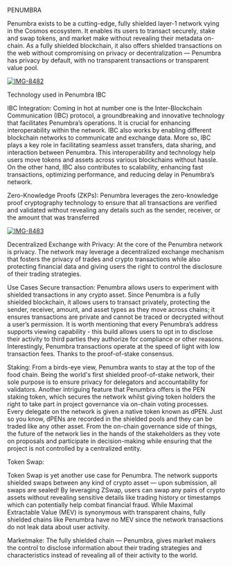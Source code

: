 

PENUMBRA

Penumbra exists to be a cutting-edge, fully shielded layer-1 network vying in the Cosmos ecosystem. It enables its users to transact securely, stake and swap tokens, and market make without revealing their metadata on-chain. As a fully shielded blockchain, it also offers shielded transactions on the web without compromising on privacy or decentralization — Penumbra has privacy by default, with no transparent transactions or transparent value pool.

<a href="https://ibb.co/8jNYTkt"><img src="https://i.ibb.co/sFbWk7z/IMG-8482.jpg" alt="IMG-8482" border="0"></a>

Technology used in Penumbra IBC

IBC Integration:
Coming in hot at number one is the Inter-Blockchain Communication (IBC) protocol, a groundbreaking and innovative technology that facilitates Penumbra’s operations. It is crucial for enhancing interoperability within the network. IBC also works by enabling different blockchain networks to communicate and exchange data. More so, IBC plays a key role in facilitating seamless asset transfers, data sharing, and interaction between Penumbra. This interoperability and technology help users move tokens and assets across various blockchains without hassle. On the other hand, IBC also contributes to scalability, enhancing fast transactions, optimizing performance, and reducing delay in Penumbra’s network.

Zero-Knowledge Proofs (ZKPs):
Penumbra leverages the zero-knowledge proof cryptography technology to ensure that all transactions are verified and validated without revealing any details such as the sender, receiver, or the amount that was transferred

<a href="https://ibb.co/Vv2n9Rh"><img src="https://i.ibb.co/p3JVwcs/IMG-8483.png" alt="IMG-8483" border="0"></a>

Decentralized Exchange with Privacy:
At the core of the Penumbra network is privacy. The network may leverage a decentralized exchange mechanism that fosters the privacy of trades and crypto transactions while also protecting financial data and giving users the right to control the disclosure of their trading strategies.


Use Cases
Secure transaction: Penumbra allows users to experiment with shielded transactions in any crypto asset. Since Penumbra is a fully shielded blockchain, it allows users to transact privately, protecting the sender, receiver, amount, and asset types as they move across chains; it ensures transactions are private and cannot be traced or decrypted without a user’s permission. It is worth mentioning that every Penumbra’s address supports viewing capability - this build allows users to opt in to disclose their activity to third parties they authorize for compliance or other reasons. Interestingly, Penumbra transactions operate at the speed of light with low transaction fees. Thanks to the proof-of-stake consensus.

Staking:
From a birds-eye view, Penumbra wants to stay at the top of the food chain. Being the world's first shielded proof-of-stake network, their sole purpose is to ensure privacy for delegators and accountability for validators. Another intriguing feature that Penumbra offers is the PEN staking token, which secures the network whilst giving token holders the right to take part in project governance via on-chain voting processes. Every delegate on the network is given a native token known as dPEN. Just so you know, dPENs are recorded in the shielded pools and they can be traded like any other asset. From the on-chain governance side of things, the future of the network lies in the hands of the stakeholders as they vote on proposals and participate in decision-making while ensuring that the project is not controlled by a centralized entity.

Token Swap:

Token Swap is yet another use case for Penumbra. The network supports shielded swaps between any kind of crypto asset — upon submission, all swaps are sealed! By leveraging ZSwap, users can swap any pairs of crypto assets without revealing sensitive details like trading history or timestamps which can potentially help combat financial fraud. While Maximal Extractable Value (MEV) is synonymous with transparent chains, fully shielded chains like Penumbra have no MEV since the network transactions do not leak data about user activity.

Marketmake: The fully shielded chain — Penumbra, gives market makers the control to disclose information about their trading strategies and characteristics instead of revealing all of their activity to the world.